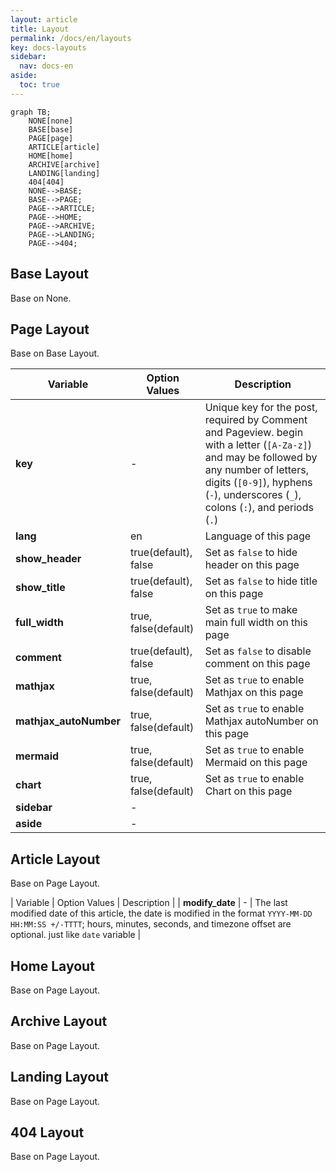 ```yaml
---
layout: article
title: Layout
permalink: /docs/en/layouts
key: docs-layouts
sidebar:
  nav: docs-en
aside:
  toc: true
---
```


```mermaid
graph TB;
    NONE[none]
    BASE[base]
    PAGE[page]
    ARTICLE[article]
    HOME[home]
    ARCHIVE[archive]
    LANDING[landing]
    404[404]
    NONE-->BASE;
    BASE-->PAGE;
    PAGE-->ARTICLE;
    PAGE-->HOME;
    PAGE-->ARCHIVE;
    PAGE-->LANDING;
    PAGE-->404;
```

## Base Layout

Base on None.

## Page Layout

Base on Base Layout.

| Variable          | Option Values         | Description |
| ---               | ---                   | ---         |
| **key**           | -                     | Unique key for the post, required by Comment and Pageview. begin with a letter (`[A-Za-z]`) and may be followed by any number of letters, digits (`[0-9]`), hyphens (`-`), underscores (`_`), colons (`:`), and periods (`.`) |
| **lang**          | en                    | Language of this page |
| **show_header**   | true(default), false  | Set as `false` to hide header on this page |
| **show_title**    | true(default), false  | Set as `false` to hide title on this page |
| **full_width**    | true, false(default)  | Set as `true` to make main full width on this page |
| **comment**       | true(default), false  | Set as `false` to disable comment on this page |
| **mathjax**       | true, false(default)  | Set as `true` to enable Mathjax on this page |
| **mathjax_autoNumber** | true, false(default)  | Set as `true` to enable Mathjax autoNumber on this page |
| **mermaid**       | true, false(default)  | Set as `true` to enable Mermaid on this page |
| **chart**         | true, false(default)  | Set as `true` to enable Chart on this page|
| **sidebar**       | -                     | |
| **aside**         | -                     | |

## Article Layout

Base on Page Layout.

| Variable          | Option Values         | Description |
| **modify_date**   | -                     | The last modified date of this article, the date is modified in the format `YYYY-MM-DD HH:MM:SS +/-TTTT`; hours, minutes, seconds, and timezone offset are optional. just like `date` variable |

## Home Layout

Base on Page Layout.

## Archive Layout

Base on Page Layout.

## Landing Layout

Base on Page Layout.

## 404 Layout

Base on Page Layout.